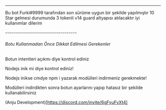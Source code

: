 ------------------------------------
<p>Bu bot Furki#9999 tarafından son sürüme uygun bir şekilde yapılmıştır 10 Star gelmesi durumunda 3 tokenli v14 guard altyapısı atılacaktır iyi kullanımlar dilerim</p>
------------------------------------

<h6>Botu Kullanmadan Önce Dikkat Edilmesi Gerekenler</h6>

<p>Botun intentleri açıkmı diye kontrol ediniz</p>

<p>Nodejs inik mi diye kontrol ediniz!</p>

<p>Nodejs inikse cmdye npm i yazarak modülleri indirmeniz gerekmekte!</p>

<p>Modülleri indirdikten sonra botun ayarlarını yapıp hatasız bir şekilde kullanabilirsiniz</p>

(Anju Development)[https://discord.com/invite/6gFyuFvXt4]
